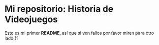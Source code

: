 # Mi repositorio: Historia de Videojuegos
Este es mi primer **README**, así que si ven fallos por favor miren para otro lado (?
